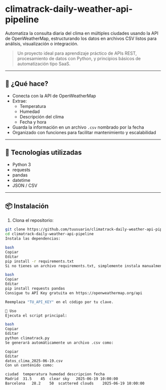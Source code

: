 # climatrack-daily-weather-api-pipeline
Automatiza la consulta diaria del clima en múltiples ciudades usando la API de OpenWeatherMap, estructurando los datos en archivos CSV listos para análisis, visualización o integración.

> Un proyecto ideal para aprendizaje práctico de APIs REST, procesamiento de datos con Python, y principios básicos de automatización tipo SaaS.

---

## 🧠 ¿Qué hace?

- Conecta con la API de OpenWeatherMap
- Extrae:
  - Temperatura
  - Humedad
  - Descripción del clima
  - Fecha y hora
- Guarda la información en un archivo `.csv` nombrado por la fecha
- Organizado con funciones para facilitar mantenimiento y escalabilidad

---

## 🧰 Tecnologías utilizadas

- Python 3
- requests
- pandas
- datetime
- JSON / CSV

---

## 📦 Instalación

1. Clona el repositorio:

```bash
git clone https://github.com/tuusuario/climatrack-daily-weather-api-pipeline.git
cd climatrack-daily-weather-api-pipeline
Instala las dependencias:

bash
Copiar
Editar
pip install -r requirements.txt
Si no tienes un archivo requirements.txt, simplemente instala manualmente:

bash
Copiar
Editar
pip install requests pandas
Consigue tu API Key gratuita en https://openweathermap.org/api

Reemplaza "TU_API_KEY" en el código por tu clave.

🚀 Uso
Ejecuta el script principal:

bash
Copiar
Editar
python climatrack.py
Se generará automáticamente un archivo .csv como:

Copiar
Editar
datos_clima_2025-06-19.csv
Con un contenido como:

ciudad	temperatura	humedad	descripcion	fecha
Madrid	31.5	45	clear sky	2025-06-19 10:00:00
Barcelona	28.2	50	scattered clouds	2025-06-19 10:00:00

